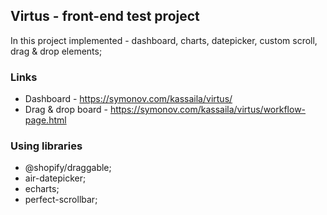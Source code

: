 ## Virtus - front-end test project
In this project implemented - dashboard, charts, datepicker, custom scroll, drag & drop elements;

### Links
- Dashboard - https://symonov.com/kassaila/virtus/
- Drag & drop board - https://symonov.com/kassaila/virtus/workflow-page.html

### Using libraries
- @shopify/draggable;
- air-datepicker;
- echarts;
- perfect-scrollbar;
